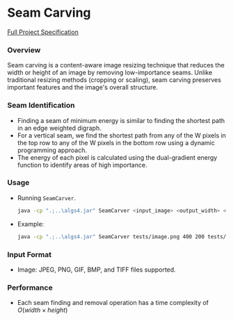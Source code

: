 # Seam Carving

[Full Project Specification](https://coursera.cs.princeton.edu/algs4/assignments/seam/specification.php)

### Overview
Seam carving is a content-aware image resizing technique that reduces the width or height of an image by removing low-importance seams. Unlike traditional resizing methods (cropping or scaling), seam carving preserves important features and the image's overall structure.

### Seam Identification
- Finding a seam of minimum energy is similar to finding the shortest path in an edge weighted digraph.
- For a vertical seam, we find the shortest path from any of the W pixels in the top row to any of the W pixels in the bottom row using a dynamic programming approach.
- The energy of each pixel is calculated using the dual-gradient energy function to identify areas of high importance.

### Usage
- Running `SeamCarver`.
    ```bash
    java -cp ".;..\algs4.jar" SeamCarver <input_image> <output_width> <output_height> <output_file>
    ```
- Example:
    ```bash
    java -cp ".;..\algs4.jar" SeamCarver tests/image.png 400 200 tests/edited.png
    ```

### Input Format
- Image: JPEG, PNG, GIF, BMP, and TIFF files supported.

### Performance
- Each seam finding and removal operation has a time complexity of $O(width \times height)$